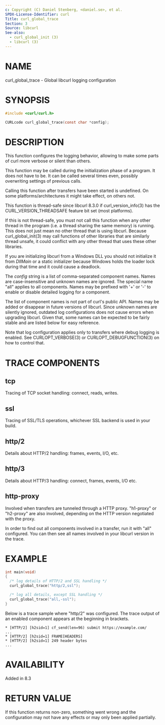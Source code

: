 ```yaml
---
c: Copyright (C) Daniel Stenberg, <daniel.se>, et al.
SPDX-License-Identifier: curl
Title: curl_global_trace
Section: 3
Source: libcurl
See-also:
  - curl_global_init (3)
  - libcurl (3)
---
```


# NAME

curl_global_trace - Global libcurl logging configuration

# SYNOPSIS

~~~c
#include <curl/curl.h>

CURLcode curl_global_trace(const char *config);
~~~

# DESCRIPTION

This function configures the logging behavior, allowing to make some
parts of curl more verbose or silent than others.

This function may be called during the initialization phase of a program. It
does not have to be. It can be called several times even, possibly overwriting
settings of previous calls.

Calling this function after transfers have been started is undefined. On
some platforms/architectures it might take effect, on others not.

This function is thread-safe since libcurl 8.3.0 if
curl_version_info(3) has the CURL_VERSION_THREADSAFE feature bit set
(most platforms).

If this is not thread-safe, you must not call this function when any other
thread in the program (i.e. a thread sharing the same memory) is running.
This does not just mean no other thread that is using libcurl. Because
curl_global_init(3) may call functions of other libraries that are
similarly thread unsafe, it could conflict with any other thread that uses
these other libraries.

If you are initializing libcurl from a Windows DLL you should not initialize
it from *DllMain* or a static initializer because Windows holds the loader
lock during that time and it could cause a deadlock.

The *config* string is a list of comma-separated component names. Names
are case-insensitive and unknown names are ignored. The special name "all"
applies to all components. Names may be prefixed with '+' or '-' to enable
or disable detailed logging for a component.

The list of component names is not part of curl's public API. Names may be
added or disappear in future versions of libcurl. Since unknown names are
silently ignored, outdated log configurations does not cause errors when
upgrading libcurl. Given that, some names can be expected to be fairly stable
and are listed below for easy reference.

Note that log configuration applies only to transfers where debug logging
is enabled. See CURLOPT_VERBOSE(3) or CURLOPT_DEBUGFUNCTION(3)
on how to control that.

# TRACE COMPONENTS

## tcp

Tracing of TCP socket handling: connect, reads, writes.

## ssl

Tracing of SSL/TLS operations, whichever SSL backend is used in your build.

## http/2

Details about HTTP/2 handling: frames, events, I/O, etc.

## http/3

Details about HTTP/3 handling: connect, frames, events, I/O etc.

## http-proxy

Involved when transfers are tunneled through a HTTP proxy. "h1-proxy" or
"h2-proxy" are also involved, depending on the HTTP version negotiated with
the proxy.

In order to find out all components involved in a transfer, run it with "all"
configured. You can then see all names involved in your libcurl version in the
trace.

# EXAMPLE

~~~c
int main(void)
{
  /* log details of HTTP/2 and SSL handling */
  curl_global_trace("http/2,ssl");

  /* log all details, except SSL handling */
  curl_global_trace("all,-ssl");
}
~~~

Below is a trace sample where "http/2" was configured. The trace output
of an enabled component appears at the beginning in brackets.
~~~
* [HTTP/2] [h2sid=1] cf_send(len=96) submit https://example.com/
...
* [HTTP/2] [h2sid=1] FRAME[HEADERS]
* [HTTP/2] [h2sid=1] 249 header bytes
...
~~~

# AVAILABILITY

Added in 8.3

# RETURN VALUE

If this function returns non-zero, something went wrong and the configuration
may not have any effects or may only been applied partially.
